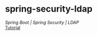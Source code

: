 # spring-security-ldap
_Spring Boot | Spring Security | LDAP_  
[Tutorial](https://www.youtube.com/watch?v=-wDUChgvYgU)
